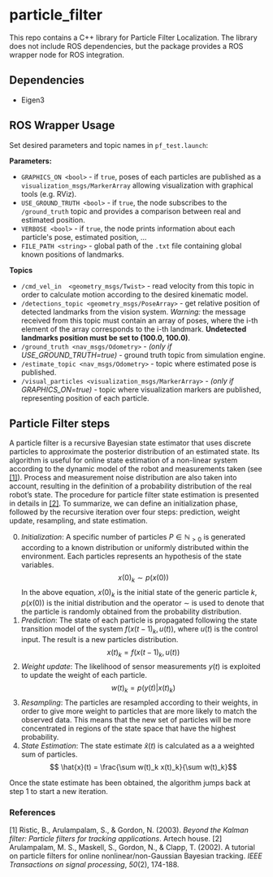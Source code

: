 # particle_filter

This repo contains a C++ library for Particle Filter Localization.
The library does not include ROS dependencies, but the package provides a ROS wrapper node for ROS integration.

## Dependencies

 - Eigen3

## ROS Wrapper Usage
Set desired parameters and topic names in `pf_test.launch`:

**Parameters:**

 - `GRAPHICS_ON <bool>` - if `true`, poses of each particles are published as a `visualization_msgs/MarkerArray` allowing visualization with graphical tools (e.g. RViz).
 - `USE_GROUND_TRUTH <bool>` - if `true`, the node subscribes to the `/ground_truth` topic and provides a comparison between real and estimated position.
 - `VERBOSE <bool>` - if `true`, the node prints information about each particle's pose, estimated position, ...
  - `FILE_PATH <string>` - global path of the `.txt` file containing global known positions of landmarks.

**Topics**

- `/cmd_vel_in  <geometry_msgs/Twist>` - read velocity from this topic in order to calculate motion according to the desired kinematic model.
- `/detections_topic <geometry_msgs/PoseArray>` - get relative position of detected landmarks from the vision system. *Warning:*  the message received from this topic must contain an array of poses, where the i-th element of the array corresponds to the i-th landmark. **Undetected landmarks position must be set to (100.0, 100.0)**.
- `/ground_truth <nav_msgs/Odometry>` - *(only if USE_GROUND_TRUTH=true)* - ground truth topic from simulation engine.
- `/estimate_topic <nav_msgs/Odometry>` - topic where estimated pose is published.
- `/visual_particles <visualization_msgs/MarkerArray>` - *(only if GRAPHICS_ON=true)* - topic where visualization markers are published, representing position of each particle.  

## Particle Filter steps
A particle filter is a recursive Bayesian state estimator that uses discrete particles to approximate the posterior distribution of an estimated state. Its algorithm is useful for online state estimation of a non-linear system according to the dynamic model of the robot and measurements taken (see [[1]](#1)).
Process and measurement noise distribution are also taken into account, resulting in the definition of a probability distribution of the real robot’s state. The procedure for particle filter state estimation is presented in details in [[2]](#2).
To summarize, we can define an initialization phase, followed by the recursive iteration over four steps: prediction, weight update, resampling, and state estimation.

 0. *Initialization*: A specific number of particles $P \in \mathbb{N}_{>0}$ is generated according to a known distribution or uniformly distributed within the environment. Each particles represents an hypothesis of the state variables.  $$ x(0)_{k} \sim p(x(0)) $$
In the above equation, $x(0)_k$ is the initial state of the generic particle $k$, $p(x(0))$ is the initial distribution and the operator $\sim$ is used to denote that the particle is randomly obtained from the probability distribution.
1. *Prediction*: The state of each particle is propagated following the state transition model of the system $f(x(t-1)_k, u(t))$, where $u(t)$ is the control input. The result is a new particles distribution. $$ x(t)_k = f(x(t-1)_k, u(t)) $$
2. *Weight update*: The likelihood of sensor measurements $y(t)$ is exploited to update the weight of each particle.  $$ w(t)_k = p(y(t) | x(t)_k) $$
3. *Resampling*: The particles are resampled according to their weights, in order to give more weight to particles that are more likely to match the observed data. This means that the new set of particles will be more concentrated in regions of the state space that have the highest probability.
4. *State Estimation*: The state estimate $\hat{x}(t)$ is calculated as a a weighted sum of particles. $$ \hat{x}(t) =  \frac{\sum w(t)_k x(t)_k}{\sum w(t)_k}$$

Once the state estimate has been obtained, the algorithm jumps back at step 1 to start a new iteration.

### References

<a id="1">[1]</a>  Ristic, B., Arulampalam, S., & Gordon, N. (2003). _Beyond the Kalman filter: Particle filters for tracking applications_. Artech house.
<a id="2">[2]</a>  Arulampalam, M. S., Maskell, S., Gordon, N., & Clapp, T. (2002). A tutorial on particle filters for online nonlinear/non-Gaussian Bayesian tracking. _IEEE Transactions on signal processing_, _50_(2), 174-188.